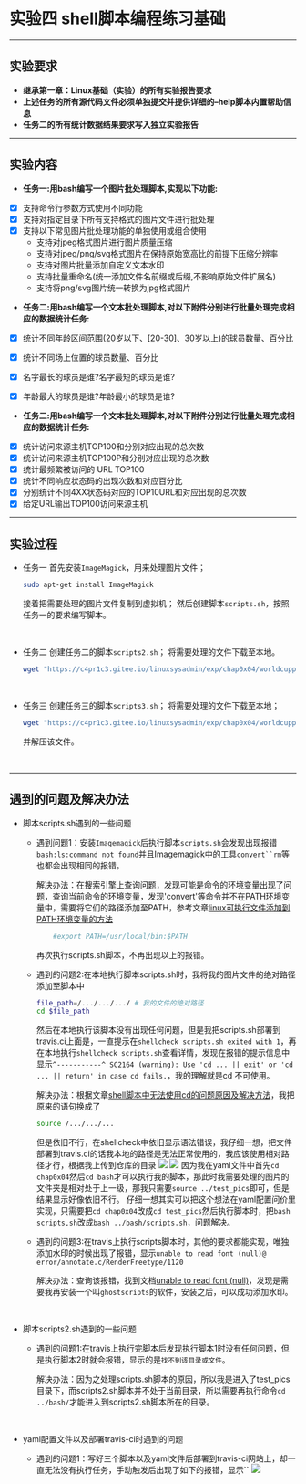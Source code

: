 # 实验四 shell脚本编程练习基础
---
## 实验要求
* **继承第一章：Linux基础（实验）的所有实验报告要求**
* **上述任务的所有源代码文件必须单独提交并提供详细的–help脚本内置帮助信息**
* **任务二的所有统计数据结果要求写入独立实验报告**
---
## 实验内容
* **任务一:用bash编写一个图片批处理脚本,实现以下功能:**
- [X] 支持命令行参数方式使用不同功能
- [X] 支持对指定目录下所有支持格式的图片文件进行批处理
- [X] 支持以下常见图片批处理功能的单独使用或组合使用
    * 支持对jpeg格式图片进行图片质量压缩
    * 支持对jpeg/png/svg格式图片在保持原始宽高比的前提下压缩分辨率
    * 支持对图片批量添加自定义文本水印
    * 支持批量重命名(统一添加文件名前缀或后缀,不影响原始文件扩展名)
    * 支持将png/svg图片统一转换为jpg格式图片

* **任务二:用bash编写一个文本批处理脚本,对以下附件分别进行批量处理完成相应的数据统计任务:**
- [X] 统计不同年龄区间范围(20岁以下、[20-30]、30岁以上)的球员数量、百分比
- [X] 统计不同场上位置的球员数量、百分比
- [X] 名字最长的球员是谁?名字最短的球员是谁?
- [X] 年龄最大的球员是谁?年龄最小的球员是谁?
  

* **任务二:用bash编写一个文本批处理脚本,对以下附件分别进行批量处理完成相应的数据统计任务:**
- [X] 统计访问来源主机TOP100和分别对应出现的总次数
- [X] 统计访问来源主机TOP100P和分别对应出现的总次数
- [X] 统计最频繁被访问的 URL TOP100
- [X] 统计不同响应状态码的出现次数和对应百分比
- [X] 分别统计不同4XX状态码对应的TOP10URL和对应出现的总次数
- [X] 给定URL输出TOP100访问来源主机
---
## 实验过程
* 任务一
    首先安装`ImageMagick`，用来处理图片文件；
    ```bash
    sudo apt-get install ImageMagick
    ```
    接着把需要处理的图片文件复制到虚拟机；
    然后创建脚本`scripts.sh`，按照任务一的要求编写脚本。

<br>

* 任务二
    创建任务二的脚本`scripts2.sh`；
    将需要处理的文件下载至本地。
    ```bash
    wget "https://c4pr1c3.gitee.io/linuxsysadmin/exp/chap0x04/worldcupplayerinfo.tsv"
    ```

<br>

* 任务三
    创建任务三的脚本`scripts3.sh`；
    将需要处理的文件下载至本地；
    ```bash
    wget "https://c4pr1c3.gitee.io/linuxsysadmin/exp/chap0x04/worldcupplayerinfo.tsv"
    ```
    并解压该文件。

<br>

---
## 遇到的问题及解决办法

* 脚本scripts.sh遇到的一些问题
  * 遇到问题1：安装`Imagemagick`后执行脚本`scripts.sh`会发现出现报错`bash:ls:command not found`并且Imagemagick中的工具`convert``rm`等也都会出现相同的报错。

    解决办法：在搜索引擎上查询问题，发现可能是命令的环境变量出现了问题，查询当前命令的环境变量，发现'convert'等命令并不在PATH环境变量中，需要将它们的路径添加至PATH，参考文章[linux可执行文件添加到PATH环境变量的方法](https://www.cnblogs.com/joshua317/p/6899057.html)
    ```bash
        #export PATH=/usr/local/bin:$PATH
    ```
    再次执行scripts.sh脚本，不再出现以上的报错。

  * 遇到的问题2:在本地执行脚本scripts.sh时，我将我的图片文件的绝对路径添加至脚本中
    ```bash
    file_path=/.../.../.../ # 我的文件的绝对路径
    cd $file_path
    ```
    然后在本地执行该脚本没有出现任何问题，但是我把scripts.sh部署到travis.ci上面是，一直提示在`shellcheck scripts.sh exited with 1`，再在本地执行`shellcheck scripts.sh`查看详情，发现在报错的提示信息中显示`^-----------^ SC2164 (warning): Use 'cd ... || exit' or 'cd ... || return' in case cd fails.`，我的理解就是cd 不可使用。

    解决办法：根据文章[shell脚本中无法使用cd的问题原因及解决方法](https://blog.csdn.net/GX_1_11_real/article/details/80990250)，我把原来的语句换成了
    ```bash
    source /.../.../...
    ```
    但是依旧不行，在shellcheck中依旧显示语法错误，我仔细一想，把文件部署到travis.ci的话我本地的路径是无法正常使用的，我应该使用相对路径才行，根据我上传到仓库的目录
    ![](report_pics/仓库目录1.png)
    ![](report_pics/仓库目录2.png)
    因为我在yaml文件中首先`cd chap0x04`然后`cd bash`才可以执行我的脚本，那此时我需要处理的图片的文件夹是相对处于上一级，那我只需要`source ../test_pics`即可，但是结果显示好像依旧不行。
    仔细一想其实可以把这个想法在yaml配置问价里实现，只需要把`cd chap0x04`改成`cd test_pics`然后执行脚本时，把`bash scripts,sh`改成`bash ../bash/scripts.sh`，问题解决。

  * 遇到的问题3:在travis上执行scripts脚本时，其他的要求都能实现，唯独添加水印的时候出现了报错，显示`unable to read font (null)@ error/annotate.c/RenderFreetype/1120` 

    解决办法：查询该报错，找到文档[unable to read font (null)](https://legacy.imagemagick.org/discourse-server/viewtopic.php?p=82055&sid=ad29ab4258114ba1c578f162cb458a70#p82055)，发现是需要我再安装一个叫`ghostscripts`的软件，安装之后，可以成功添加水印。

<br>

* 脚本scripts2.sh遇到的一些问题
    * 遇到的问题1:在travis上执行完脚本后发现执行脚本1时没有任何问题，但是执行脚本2时就会报错，显示的是`找不到该目录或文件`。
        
        解决办法：因为之处理scripts.sh脚本的原因，所以我是进入了test_pics目录下，而scripts2.sh脚本并不处于当前目录，所以需要再执行命令`cd ../bash/`才能进入到scripts2.sh脚本所在的目录。

<br>

* yaml配置文件以及部署travis-ci时遇到的问题

    * 遇到的问题1：写好三个脚本以及yaml文件后部署到travis-ci网站上，却一直无法没有执行任务，手动触发后出现了如下的报错，显示``
    ![](report_pics/报错.jpeg)


